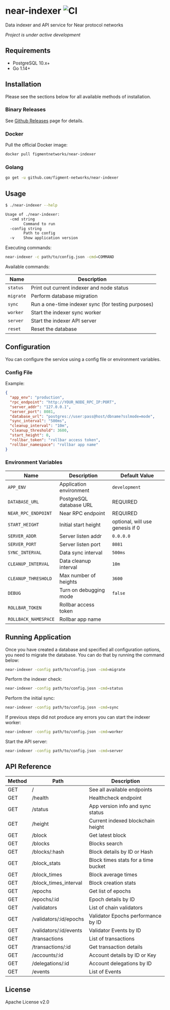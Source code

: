 # near-indexer ![CI](https://github.com/figment-networks/near-indexer/workflows/CI/badge.svg)

Data indexer and API service for Near protocol networks

*Project is under active development*

## Requirements

- PostgreSQL 10.x+
- Go 1.14+

## Installation

Please see the sections below for all available methods of installation.

### Binary Releases

See [Github Releases](https://github.com/figment-networks/near-indexer/releases) page for details.

### Docker

Pull the official Docker image:

```bash
docker pull figmentnetworks/near-indexer
```

### Golang

```bash
go get -u github.com/figment-networks/near-indexer
```

## Usage

```bash
$ ./near-indexer --help

Usage of ./near-indexer:
  -cmd string
    	Command to run
  -config string
    	Path to config
  -v	Show application version
```

Executing commands:

```bash
near-indexer -c path/to/config.json -cmd=COMMAND
```

Available commands:

| Name      | Description
|-----------|-----------------------------------------------------
| `status`  | Print out current indexer and node status
| `migrate` | Perform database migration
| `sync`    | Run a one-time indexer sync (for testing purposes)
| `worker`  | Start the indexer sync worker
| `server`  | Start the indexer API server
| `reset`   | Reset the database

## Configuration

You can configure the service using a config file or environment variables.

### Config File

Example:

```json
{
  "app_env": "production",
  "rpc_endpoint": "http://YOUR_NODE_RPC_IP:PORT",
  "server_addr": "127.0.0.1",
  "server_port": 8081,
  "database_url": "postgres://user:pass@host/dbname?sslmode=mode",
  "sync_interval": "500ms",
  "cleanup_interval": "10m",
  "cleanup_threshold": 3600,
  "start_height": 0,
  "rollbar_token": "rollbar access token",
  "rollbar_namespace": "rollbar app name"
}
```

### Environment Variables

| Name                 | Description             | Default Value
|----------------------|-------------------------|-----------------
| `APP_ENV`            | Application environment | `development`
| `DATABASE_URL`       | PostgreSQL database URL | REQUIRED
| `NEAR_RPC_ENDPOINT`  | Near RPC endpoint       | REQUIRED
| `START_HEIGHT`       | Initial start height    | optional, will use genesis if 0
| `SERVER_ADDR`        | Server listen addr      | `0.0.0.0`
| `SERVER_PORT`        | Server listen port      | `8081`
| `SYNC_INTERVAL`      | Data sync interval      | `500ms`
| `CLEANUP_INTERVAL`   | Data cleanup interval   | `10m`
| `CLEANUP_THRESHOLD`  | Max number of heights   | `3600`
| `DEBUG`              | Turn on debugging mode  | `false`
| `ROLLBAR_TOKEN`      | Rollbar access token    |
| `ROLLBACK_NAMESPACE` | Rollbar app name        |

## Running Application

Once you have created a database and specified all configuration options, you
need to migrate the database. You can do that by running the command below:

```bash
near-indexer -config path/to/config.json -cmd=migrate
```

Perform the indexer check:

```bash
near-indexer -config path/to/config.josn -cmd=status
```

Perform the initial sync:

```bash
near-indexer -config path/to/config.josn -cmd=sync
```

If previous steps did not produce any errors you can start the indexer worker:

```bash
near-indexer -config path/to/config.json -cmd=worker
```

Start the API server:

```bash
near-indexer -config path/to/config.json -cmd=server
```

## API Reference

| Method | Path                            | Description
|--------|---------------------------------|------------------------------------
| GET    | /                               | See all available endpoints
| GET    | /health                         | Healthcheck endpoint
| GET    | /status                         | App version info and sync status
| GET    | /height                         | Current indexed blockchain height
| GET    | /block                          | Get latest block
| GET    | /blocks                         | Blocks search
| GET    | /blocks/:hash                   | Block details by ID or Hash
| GET    | /block_stats                    | Block times stats for a time bucket
| GET    | /block_times                    | Block average times
| GET    | /block_times_interval           | Block creation stats
| GET    | /epochs                         | Get list of epochs
| GET    | /epochs/:id                     | Epoch details by ID
| GET    | /validators                     | List of chain validators
| GET    | /validators/:id/epochs          | Validator Epochs performance by ID
| GET    | /validators/:id/events          | Validator Events by ID
| GET    | /transactions                   | List of transactions
| GET    | /transactions/:id               | Get transaction details
| GET    | /accounts/:id                   | Account details by ID or Key
| GET    | /delegations/:id                | Account delegations by ID
| GET    | /events                         | List of Events

## License

Apache License v2.0
